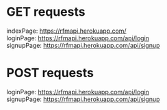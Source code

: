 # GET requests
indexPage: https://rfmapi.herokuapp.com/ <br/>
loginPage: https://rfmapi.herokuapp.com/api/login <br/>
signupPage: https://rfmapi.herokuapp.com/api/signup <br/>

# POST requests
loginPage: https://rfmapi.herokuapp.com/api/login <br/>
signupPage: https://rfmapi.herokuapp.com/api/signup <br/>
